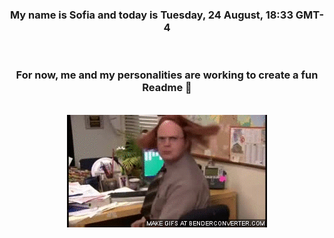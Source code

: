 


<div align="center">
<h3 >My name is Sofia and today is Tuesday, 24 August, 18:33 GMT-4</h3><br>
<h3 >For now, me and my personalities are working to create a fun Readme 👋
</h3><br>
<img src='img/dwight.gif' alt='working...'/>
</div>
